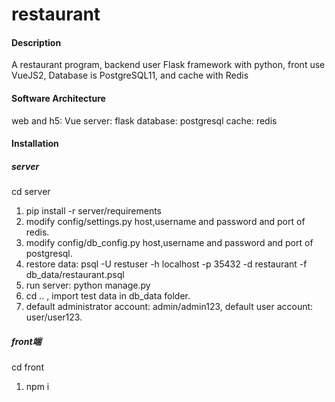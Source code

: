 # restaurant

#### Description
A restaurant program, backend user Flask framework with python, front use VueJS2, Database is PostgreSQL11, and cache with Redis

#### Software Architecture
web and h5: Vue
server: flask
database: postgresql
cache: redis

#### Installation

##### server
cd server
1.  pip install -r server/requirements
2.  modify config/settings.py host,username and password and port of redis.
3.  modify config/db_config.py host,username and password and port of postgresql.
4.  restore data: psql -U restuser -h localhost -p 35432 -d restaurant -f db_data/restaurant.psql
5.  run server: python manage.py
6.  cd .. , import test data in db_data folder.
7.  default administrator account: admin/admin123, default user account: user/user123.

##### front端
cd front
1.  npm i
